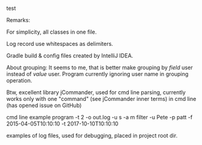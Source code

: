 test

Remarks:

For simplicity, all classes in one file.

Log record use whitespaces as delimiters.

Gradle build & config files created by IntelliJ IDEA.

About grouping: It seems to me, that is better make grouping by _field_ user instead of _value_ user.
Program currently ignoring user name in grouping operation.

Btw, excellent library jCommander, used for cmd line parsing, currently works only with one "command"
(see jCommander inner terms) in cmd line (has opened issue on GitHub)

cmd line example
program -t 2 -o out.log -u s -a m filter -u Pete -p patt -f 2015-04-05T10:10:10 -t 2017-10-10T10:10:10

examples of log files, used for debugging, placed in project root dir.

